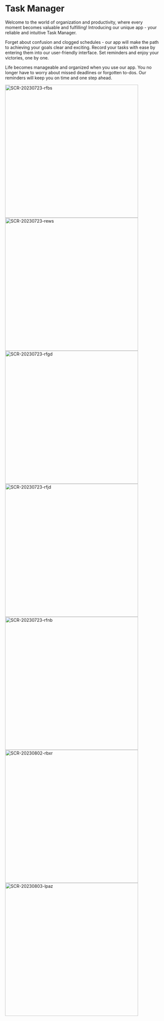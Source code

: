 # Task Manager

Welcome to the world of organization and productivity, where every moment becomes valuable and fulfilling! Introducing our unique app - your reliable and intuitive Task Manager.

Forget about confusion and clogged schedules - our app will make the path to achieving your goals clear and exciting. Record your tasks with ease by entering them into our user-friendly interface. Set reminders and enjoy your victories, one by one.

Life becomes manageable and organized when you use our app. You no longer have to worry about missed deadlines or forgotten to-dos. Our reminders will keep you on time and one step ahead.

<img width="433" alt="SCR-20230723-rfbs" src="https://github.com/bubiryov/Task-Manager/assets/124048186/572625f3-eb66-4777-b57b-551e7cec7ff5">
<img width="433" alt="SCR-20230723-rews" src="https://github.com/bubiryov/Task-Manager/assets/124048186/a36d4fa5-97dd-4667-9306-a98934ac14a7">
<img width="433" alt="SCR-20230723-rfgd" src="https://github.com/bubiryov/Task-Manager/assets/124048186/55e3091b-ced9-4c9e-b9e2-08a3992d8968">
<img width="433" alt="SCR-20230723-rfjd" src="https://github.com/bubiryov/Task-Manager/assets/124048186/dea3471d-b9b1-45fd-8056-33679853d6bd">
<img width="433" alt="SCR-20230723-rfnb" src="https://github.com/bubiryov/Task-Manager/assets/124048186/ff31f125-3d3d-4d92-9924-5fec137cc894">
<img width="433" alt="SCR-20230802-rbxr" src="https://github.com/bubiryov/Task-Manager/assets/124048186/9c1fa5ba-f778-45f6-b67e-11867ea4a830">
<img width="433" alt="SCR-20230803-lpaz" src="https://github.com/bubiryov/Task-Manager/assets/124048186/7bb1b490-0c32-4aa4-a217-3277f1cd5c42">
